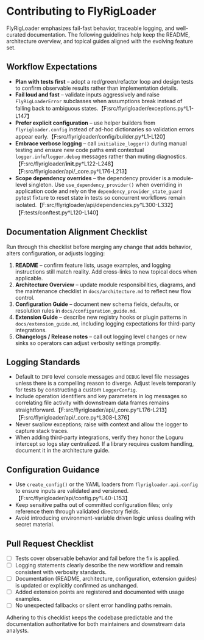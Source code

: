 # Contributing to FlyRigLoader

FlyRigLoader emphasizes fail-fast behavior, traceable logging, and well-curated
documentation. The following guidelines help keep the README, architecture
overview, and topical guides aligned with the evolving feature set.

## Workflow Expectations

- **Plan with tests first** – adopt a red/green/refactor loop and design tests to
  confirm observable results rather than implementation details.
- **Fail loud and fast** – validate inputs aggressively and raise
  `FlyRigLoaderError` subclasses when assumptions break instead of falling back to
  ambiguous states.【F:src/flyrigloader/exceptions.py†L1-L147】
- **Prefer explicit configuration** – use helper builders from
  `flyrigloader.config` instead of ad-hoc dictionaries so validation errors appear
  early.【F:src/flyrigloader/config/builder.py†L1-L120】
- **Embrace verbose logging** – call `initialize_logger()` during manual testing
  and ensure new code paths emit contextual `logger.info`/`logger.debug` messages
  rather than muting diagnostics.【F:src/flyrigloader/__init__.py†L122-L248】【F:src/flyrigloader/api/_core.py†L176-L213】
- **Scope dependency overrides** – the dependency provider is a module-level
  singleton. Use `use_dependency_provider()` when overriding in application code
  and rely on the `dependency_provider_state_guard` pytest fixture to reset state
  in tests so concurrent workflows remain isolated.【F:src/flyrigloader/api/dependencies.py†L300-L332】【F:tests/conftest.py†L120-L140】

## Documentation Alignment Checklist

Run through this checklist before merging any change that adds behavior, alters
configuration, or adjusts logging:

1. **README** – confirm feature lists, usage examples, and logging instructions
   still match reality. Add cross-links to new topical docs when applicable.
2. **Architecture Overview** – update module responsibilities, diagrams, and the
   maintenance checklist in `docs/architecture.md` to reflect new flow control.
3. **Configuration Guide** – document new schema fields, defaults, or resolution
   rules in `docs/configuration_guide.md`.
4. **Extension Guide** – describe new registry hooks or plugin patterns in
   `docs/extension_guide.md`, including logging expectations for third-party
   integrations.
5. **Changelogs / Release notes** – call out logging level changes or new sinks
   so operators can adjust verbosity settings promptly.

## Logging Standards

- Default to `INFO` level console messages and `DEBUG` level file messages unless
  there is a compelling reason to diverge. Adjust levels temporarily for tests by
  constructing a custom `LoggerConfig`.
- Include operation identifiers and key parameters in log messages so correlating
  file activity with downstream data frames remains straightforward.【F:src/flyrigloader/api/_core.py†L176-L213】【F:src/flyrigloader/api/_core.py†L308-L376】
- Never swallow exceptions; raise with context and allow the logger to capture
  stack traces.
- When adding third-party integrations, verify they honor the Loguru intercept so
  logs stay centralized. If a library requires custom handling, document it in the
  architecture guide.

## Configuration Guidance

- Use `create_config()` or the YAML loaders from `flyrigloader.api.config` to
  ensure inputs are validated and versioned.【F:src/flyrigloader/api/config.py†L40-L153】
- Keep sensitive paths out of committed configuration files; only reference them
  through validated directory fields.
- Avoid introducing environment-variable driven logic unless dealing with secret
  material.

## Pull Request Checklist

- [ ] Tests cover observable behavior and fail before the fix is applied.
- [ ] Logging statements clearly describe the new workflow and remain consistent
      with verbosity standards.
- [ ] Documentation (README, architecture, configuration, extension guides) is
      updated or explicitly confirmed as unchanged.
- [ ] Added extension points are registered and documented with usage examples.
- [ ] No unexpected fallbacks or silent error handling paths remain.

Adhering to this checklist keeps the codebase predictable and the documentation
authoritative for both maintainers and downstream data analysts.
